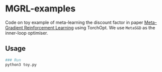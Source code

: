 # MGRL-examples

Code on toy example of meta-learning the discount factor in paper [Meta-Gradient Reinforcement Learning](https://arxiv.org/abs/1805.09801) using TorchOpt. We use `MetaSGD` as the inner-loop optimiser.

## Usage

```bash
### Run
python3 toy.py
```
